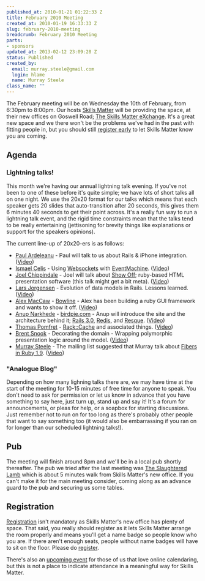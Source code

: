 ```yaml
--- 
published_at: 2010-01-21 01:22:33 Z
title: February 2010 Meeting
created_at: 2010-01-19 16:33:33 Z
slug: february-2010-meeting
breadcrumb: February 2010 Meeting
parts: 
- sponsors
updated_at: 2013-02-12 23:09:28 Z
status: Published
created_by: 
  email: murray.steele@gmail.com
  login: hlame
  name: Murray Steele
class_name: ""
---
```


The February meeting will be on Wednesday the 10th of February, from 6:30pm to 8:00pm.  Our hosts [Skills Matter](http://skillsmatter.com/) will be providing the space, at their new offices on Goswell Road; [The Skills Matter eXchange](http://skillsmatter.com/location-details/design-architecture/484/96).  It's a great new space and we there won't be the problems we've had in the past with fitting people in, but you should still <a href="#feb10registration">register early</a> to let Skills Matter know you are coming.

Agenda
------

### Lightning talks!

This month we're having our annual lightning talk evening.  If you've not been to one of these before it's quite simple; we have lots of short talks all on one night.  We use the 20x20 format for our talks which means that each speaker gets 20 slides that auto-transition after 20 seconds, this gives them 6 minutes 40 seconds to get their point across.  It's a really fun way to run a lightning talk event, and the rigid time constraints mean that the talks tend to be really entertaining (jettisoning for brevity things like explanations or support for the speakers opinions).

The current line-up of 20x20-ers is as follows:

* [Paul Ardeleanu](http://pardel.net/) - Paul will talk to us about Rails & iPhone integration. ([Video](http://skillsmatter.com/podcast/ajax-ria/rails-iphone-integration))
* [Ismael Celis](http://www.estadobeta.com/) - Using [Websockets](http://dev.w3.org/html5/websockets/) with [EventMachine](http://rubyeventmachine.com/). ([Video](http://skillsmatter.com/podcast/ajax-ria/using-websockets-with-eventmachine))
* [Joel Chippindale](http://blog.monkeysthumb.org/) - Joel will talk about [Show Off](http://github.com/schacon/showoff/); ruby-based HTML presentation software (this talk might get a bit meta). ([Video](http://skillsmatter.com/podcast/ajax-ria/show-off-a-ruby-based-html-presentation-software))
* [Lars Jorgensen](http://www.sanger.ac.uk/) - Evolution of data models in Rails. Lessons learned. ([Video](http://skillsmatter.com/podcast/ajax-ria/evolution-of-data-models-in-rails-lessons-learned))
* [Alex MacCaw](http://www.eribium.org/) - [Bowline](http://github.com/maccman/bowline) - Alex has been building a ruby GUI framework and wants to show it off. ([Video](http://skillsmatter.com/podcast/ajax-ria/bowline-a-ruby-gui-framework))
* [Anup Narkhede](http://www.anup.info/) - [birdpie.com](http://birdpie.com/) - Anup will introduce the site and the architecture behind it; [Rails 3.0](http://rubyonrails.org/), [Redis](http://code.google.com/p/redis/), and [Resque](http://github.com/defunkt/resque). ([Video](http://skillsmatter.com/podcast/ajax-ria/architecture-of-birdpie-a-twitter-application))
* [Thomas Pomfret](http://mintdigital.com/) - [Rack::Cache](http://tomayko.com/src/rack-cache/) and associated things. ([Video](http://skillsmatter.com/podcast/ajax-ria/rackcache-and-associated-things))
* [Brent Snook](http://fuglylogic.com/) - Decorating the domain - Wrapping polymorphic presentation logic around the model. ([Video](http://skillsmatter.com/podcast/ajax-ria/decorating-the-domain-wrapping-polymorphic-presentation-logic-around-the-model))
* [Murray Steele](http://h-lame.com/) - The mailing list suggested that Murray talk about [Fibers in Ruby 1.9](http://ruby-doc.org/core-1.9/classes/Fiber.html). ([Video](http://skillsmatter.com/podcast/ajax-ria/fibers-in-ruby-1-9))

### "Analogue Blog"

Depending on how many lighning talks there are, we may have time at the start of the meeting for 10-15 minutes of free time for anyone to speak.  You don't need to ask for permission or let us know in advance that you have something to say here, just turn up, stand up and say it!  It's a forum for announcements, or pleas for help, or a soapbox for starting discussions.  Just remember not to run on for too long as there's probably other people that want to say something too (it would also be embarrassing if you ran on for longer than our scheduled lightning talks!).

Pub
---

The meeting will finish around 8pm and we'll be in a local pub shortly thereafter.  The pub we tried after the last meeting was [The Slaughtered Lamb](http://www.theslaughteredlambpub.com/) which is about 5 minutes walk from Skills Matter's new office.  If you can't make it for the main meeting consider, coming along as an advance guard to the pub and securing us some tables.

<a name="feb10registration"></a>
Registration
------------

[Registration](http://skillsmatter.com/event/ajax-ria/lightning-talk-evening) isn't mandatory as Skills Matter's new office has plenty of space.  That said, you really should register as it lets Skills Matter arrange the room properly and means you'll get a name badge so people know who you are.  If there aren't enough seats, people without name badges will have to sit on the floor.  Please do [register](http://skillsmatter.com/event/ajax-ria/lightning-talk-evening).

There's also an [upcoming event](http://upcoming.yahoo.com/event/4902929/) for those of us that love online calendaring, but this is not a place to indicate attendance in a meaningful way for Skills Matter.
